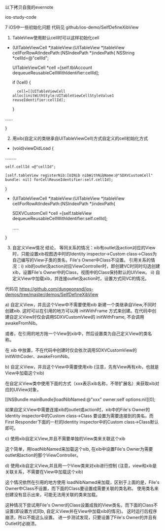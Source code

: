以下拷贝自我的evernote

ios-study-code

7  iOS中一些初始化问题
代码见 github/ios-demo/SelfDefineXibView

1) TableView使用默认cell时可以这样初始化cell

- (UITableViewCell *)tableView:(UITableView *)tableView cellForRowAtIndexPath:(NSIndexPath *)indexPath{
    NSString *cellId=@"cellId";

    UITableViewCell *cell =[self.tblAccount dequeueReusableCellWithIdentifier:cellId];

    if (!cell) {

        cell=[[UITableViewCell alloc]initWithStyle:UITableViewCellStyleValue1 reuseIdentifier:cellId];

    }



......

}


2)  用xib(自定义的类继承自UITableViewCell)方式自定义的cell初始化方式
 

 

- (void)viewDidLoad {

.........

    self.cellId =@"cellId";

    [self.tableView registerNib:[UINib nibWithNibName:@"SDXVCustomCell" bundle: nil] forCellReuseIdentifier:self.cellId];

}

 

- (UITableViewCell *)tableView:(UITableView *)tableView cellForRowAtIndexPath:(NSIndexPath *)indexPath{

    SDXVCustomCell *cell =[self.tableView dequeueReusableCellWithIdentifier:self.cellId];

  .....  

}

3) 自定义View情况
结论，
等同关系的情况：xib有outlet及action对应的View时，只能设置xib视图选中时的Identity inspector->Custom class->Class为自己编写的View子类的类名，File's Owner中Class不设置。
引用关系的情况：i) xib的outlet及action对应ViewController时，即创建VC时同时勾选创建xib，设置File's Owner中的Class，视图中的Class保持默认的UIView。 ii) 自定义View中加载xib，并连接outlet及action时，设置方式同VC的情况。

代码见 https://github.com/dungeonsnd/ios-demos/tree/master/demos/SelfDefineXibView

a) 自定义View，并且这个View中不需要使用xib
新建一个类继承自View,不同时创建xib. 这时可以在引用的地方可以用 
initWithFrame 方式来创建。在代码中创建自定义View时仅会调用SDXVCustomView的 initWithFrame, 不会调用 awakeFromNib。



或者，在引用的地方拖一个View到xib中，然后设置类为自己定义View的类名称。

在 xib 中放置，不在代码中创建时仅会依次调用SDXVCustomView的 initWithCoder、awakeFromNib。




b) 自定义View，并且这个View中需要使用xib (注意，先有View再有xib，也就是View中加载这个xib)

在自定义View类中使用下面的方式（xxx表示xib名称，不带扩展名）来获取xib对应的UIView对象，

[[NSBundle mainBundle]loadNibNamed:@"xxx" owner:self options:nil][0];


如果自定义View中需要连接xib的outlet或action时，xib中的File's Owner的Identity inspector中的Custom class->Class 要设置为需要连接到的类名，而First Responder下面的一栏的Identity inspector中的Custom class->Class默认即可。



c) 使用xib自定义View,并且不需要单独的View类来关联这个xib

这个简单，用loadNibNamed来加载这个xib, 在xib中设置File's Owner为需要outlet和action的那个ViewController。 


d) 使用xib自定义View,并且用一个View类来对xib进行控制 (注意，view和xib是关联关系，不需要在View中加载这个xib)

这个情况依然在引用的地方使用 loadNibNamed来加载，区别于上面的是，File's Owner中Class不设置，而下面的Class要设置成需要关联的类名称。  使用类名来创建没有显示出来，可能无法用关联的类来加载。

这种情况下尝试用File's Owner的Class设置成我的View类名，而下面的Class不设置(即设置方式同b, 自定义View并在View中加载xib的情况)。 这时运行后程序崩溃，所以不能这么设置。 进一步测试发现，只要设置了File's Owner的并且有Outlet时必崩溃。

